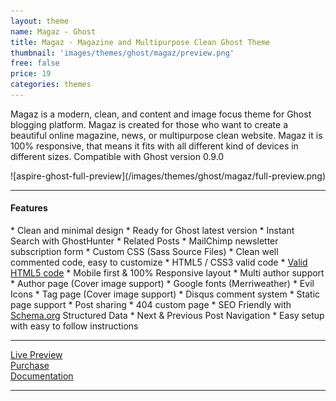 ```yaml
---
layout: theme
name: Magaz - Ghost
title: Magaz - Magazine and Multipurpose Clean Ghost Theme
thumbnail: 'images/themes/ghost/magaz/preview.png'
free: false
price: 19
categories: themes
---
```


Magaz is a modern, clean, and content and image focus theme for Ghost blogging platform. Magaz is created for those who want to create a beautiful online magazine, news, or multipurpose clean website. Magaz it is 100% responsive, that means it fits with all different kind of devices in different sizes. Compatible with Ghost version 0.9.0

<div class="darker-bg-image-wrap" markdown='1'>
  ![aspire-ghost-full-preview](/images/themes/ghost/magaz/full-preview.png)
</div>

---

#### Features

<div class="check-list" markdown='1'>
  * Clean and minimal design
  * Ready for Ghost latest version
  * Instant Search with GhostHunter
  * Related Posts
  * MailChimp newsletter subscription form
  * Custom CSS (Sass Source Files)
  * Clean well commented code, easy to customize
  * HTML5 / CSS3 valid code
  * <a href="https://validator.w3.org/nu/?doc=http%3A%2F%2Fmagaz.aspirethemes.com%2F">Valid HTML5 code<a/>
  * Mobile first &amp; 100% Responsive layout
  * Multi author support
  * Author page (Cover image support)
  * Google fonts (Merriweather)
  * Evil Icons
  * Tag page (Cover image support)
  * Disqus comment system
  * Static page support
  * Post sharing
  * 404 custom page
  * SEO Friendly with <a href="http://Schema.org">Schema.org</a> Structured Data
  * Next &amp; Previous Post Navigation
  * Easy setup with easy to follow instructions
</div>

---

<div class="row">
  <div class="column medium-4 large-4">
    <a class="button button--large button--expand" href="http://magaz.aspirethemes.com/" target="_blank">Live Preview</a>
  </div>
  <div class="column medium-4 large-4">
    <a class="button button--expand button--large button--success" href="http://themeforest.net/item/magaz-magazine-and-multipurpose-clean-ghost-theme/14907507" target="_blank">Purchase</a>
  </div>
  <div class="column medium-4 large-4">
    <a class="button button--large button--expand" href="http://aspirethemes.com/docs/magaz-ghost.html" target="_blank">Documentation</a>
  </div>
</div>

---